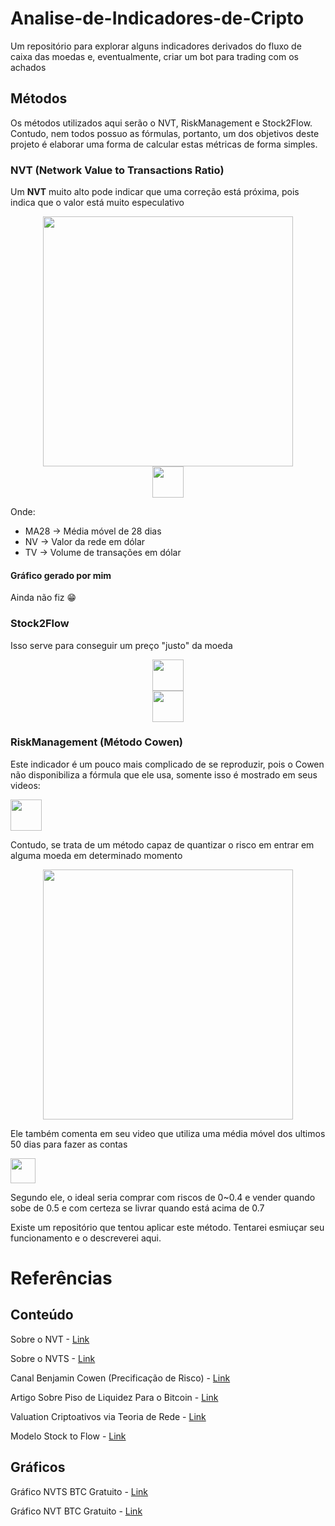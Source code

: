 # Analise-de-Indicadores-de-Cripto
Um repositório para explorar alguns indicadores derivados do fluxo de caixa das moedas e, eventualmente, criar um bot para trading com os achados

## Métodos

Os métodos utilizados aqui serão o NVT, RiskManagement e Stock2Flow. Contudo, nem todos possuo as fórmulas, portanto, um dos objetivos deste projeto é elaborar uma forma de calcular estas métricas de forma simples.

### NVT (Network Value to Transactions Ratio)
Um **NVT** muito alto pode indicar que uma correção está próxima, pois indica que o valor está muito especulativo
<p align="center" >
  <img src="https://user-images.githubusercontent.com/42501669/141523926-8a774e49-4c5f-433c-9b12-1c4b727162a4.png" height="400px" width="auto"/>
  </br>
  <img src="https://user-images.githubusercontent.com/42501669/141524899-8dedfdfa-03e5-467b-8840-280e47fdd335.png" height="50px" width="auto"/>
</p>

Onde:
- MA28 -> Média móvel de 28 dias
- NV -> Valor da rede em dólar
- TV -> Volume de transações em dólar

#### Gráfico gerado por mim
Ainda não fiz 😁

### Stock2Flow
Isso serve para conseguir um preço "justo" da moeda
<p align="center" >
  <img src="https://user-images.githubusercontent.com/42501669/141525446-de1524e5-0bb2-479c-bc65-0f1ae57d9847.png" height="50px" width="auto"/>
  </br>
  <img src="https://user-images.githubusercontent.com/42501669/141525506-05b93f3f-a784-4378-aa5e-409e98598a3e.png" height="50px" width="auto"/>
</p>


### RiskManagement (Método Cowen)

Este indicador é um pouco mais complicado de se reproduzir, pois o Cowen não disponibiliza a fórmula que ele usa, somente isso é mostrado em seus videos:

<img src="https://user-images.githubusercontent.com/42501669/141526697-ff47c64b-6d1e-43a3-9b97-d03193cbfedc.png" height="50px" width="auto"/>


Contudo, se trata de um método capaz de quantizar o risco em entrar em alguma moeda em determinado momento

<p align="center">
  
<img src="https://user-images.githubusercontent.com/42501669/141526756-1202c2a8-a8e8-4d14-99b4-f3dc497430d9.png" height="400px" width="auto"/>
  </p>

Ele também comenta em seu video que utiliza uma média móvel dos ultimos 50 dias para fazer as contas

<img src="https://user-images.githubusercontent.com/42501669/141526834-4562a422-8b17-4c96-ad28-ede5b52123b6.png" height="40px" width="auto"/>


Segundo ele, o ideal seria comprar com riscos de 0~0.4 e vender quando sobe de 0.5 e com certeza se livrar quando está acima de 0.7

Existe um repositório que tentou aplicar este método. Tentarei esmiuçar seu funcionamento e o descreverei aqui.

# Referências

## Conteúdo

Sobre o NVT - [Link](https://www.youtube.com/redirect?event=video_description&redir_token=QUFFLUhqbktYS1I3ZjdLbGFFaWJHLUhnZXdjNHNBNWY0UXxBQ3Jtc0tta2VNVk5MMFE4cGRFMENSX2V4QVd6b1hpV1EzRWNKSGgyX0NLNnJNSENKZE5FSHdESU55QUExeDZwdFlxT21mLTdmNnAxQzlvS2taZ2dYMEZSQmplUFdYRWkwM1JzZzJFMjZFbDl3V0F4RjY2OTNXVQ&q=https%3A%2F%2Fwww.forbes.com%2Fsites%2Fwwoo%2F2017%2F09%2F29%2Fis-bitcoin-in-a-bubble-check-the-nvt-ratio%2F%3Fsh%3D128e90f56a23)

Sobre o NVTS - [Link](https://www.youtube.com/redirect?event=video_description&redir_token=QUFFLUhqbDBjcHhDZUV1NGduTHVubmJaZzJaM2VkSDJZZ3xBQ3Jtc0trTW1RbFVYNlZlbEtLbTYwN28zR3NvQmxXcjI1elNrS180d0h2NmdWeE1fVnNaamF4Z3FqS1RzZ0lSSWlVMVRTMkZYSWh0cE5PLVlHSzhfajlVVzktR1UwZ0p6M1JPV0lJWXM1MzBjS285NHpuRC1HQQ&q=https%3A%2F%2Fmedium.com%2Fcryptolab%2Fhttps-medium-com-kalichkin-rethinking-nvt-ratio-2cf810df0ab0)

Canal Benjamin Cowen (Precificação de Risco) - [Link](https://www.youtube.com/channel/UCRvqjQPSeaWn-uEx-w0XOIg)

Artigo Sobre Piso de Liquidez Para o Bitcoin - [Link](https://www.youtube.com/redirect?event=video_description&redir_token=QUFFLUhqbmV5WV91eVVKOHNGY3JPaEk1OUdiSlFOa014Z3xBQ3Jtc0trRExuVi1YSHhiZFZhRGFPV053LWEwWjROMlJjRGQzRi1Sam9qT3dWeVUwVGhJUTNTNDNmM19TaHlNOVhuRFp1NFh6SThRV0FhaWN0MXBSVXA2Sl90eXE0Ql9FWHNCamVZdGcxUnpIOWhpNlphUk1JQQ&q=https%3A%2F%2Fwww.blockwareintelligence.com%2Fp%2Fblockware-intelligence-newsletter-93f)

Valuation Criptoativos via Teoria de Rede - [Link](https://www.youtube.com/redirect?event=video_description&redir_token=QUFFLUhqbjYxeW92NDZnM2hVZnV5U1ZFYU1SX1ZlQlBId3xBQ3Jtc0ttb3pxUThQWUJIalloSzNldEhWR04xdlVfdWxjZERqX0ptaUVGY0xmeDlZbUVxUFplNmxmclFIVzNEcTdOUEJqUTRYQ0gtMGNDVHFrV0NQVlpqb0t6ZmxVS0dsbmdrRnExSDBvMmFXVm9odFdoQi10QQ&q=https%3A%2F%2Fwww.aeaweb.org%2Fconference%2F2018%2Fpreliminary%2Fpaper%2FtsFKfa85)

Modelo Stock to Flow - [Link](https://www.youtube.com/redirect?event=video_description&redir_token=QUFFLUhqazQ5OEJGV2tqVDgzUjJjYzlzMTJMeU1CYjRDd3xBQ3Jtc0ttYXZ0Y2p0RDFpamRLT0liNFNab2xQZ3dobGpqa29kYl9FbHN3OHZ0OVdoT2NlY3gwcjNRdkpyR3BOX0otdU9zMkFIcXRjeGpSLXVfQU5BSXg3SE1PR1FsZ1ZVQzVZOXliSmRpbm5DTWEyZGR3UGJtOA&q=https%3A%2F%2Fmedium.com%2F%40100trillionUSD%2Fmodeling-bitcoins-value-with-scarcity-91fa0fc03e25)

## Gráficos

Gráfico NVTS BTC Gratuito - [Link](https://www.youtube.com/redirect?event=video_description&redir_token=QUFFLUhqa0hrNkY3ei1wSVRmRHdJREZwWlRjOWVYZHYxQXxBQ3Jtc0ttdXNzOHhpYnliR3hmbnlxWEFwQ1lMRjNCMGllbkQxQ2V0SzQtT3NfSm1zR2NuWEpNODBWcWNKb19iQ3g5Yl9wSEMzbnBPNXUwVWlHZU1WOTFJblZaQm83RUFfWlhMWnkzWDZHc093RXpHSTV1Q2FUYw&q=http%3A%2F%2Fcharts.woobull.com%2Fbitcoin-nvt-signal%2F)

Gráfico NVT BTC Gratuito - [Link](https://www.youtube.com/redirect?event=video_description&redir_token=QUFFLUhqbkZGclR1MFhXd2JpMElVNmlKSXhXWGlkaWFHQXxBQ3Jtc0trZ25ydGlic0dsTlBEc3QxcVNrMFExTTRza2RJcWdlU3A3Rm1DTnJ1Sm9zcVVjTW9FaFJ1N0xhdXJSaHRaclVzMzJjbzdtZklETmY3bllGYW1YZldUSm9tSFlOV0w5SXYyT3Q3YWFXdDJkUTJrTUN4TQ&q=http%3A%2F%2Fcharts.woobull.com%2Fbitcoin-nvt-ratio%2F)
